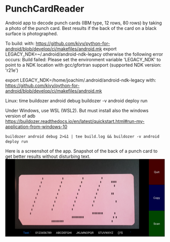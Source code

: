 # PunchCardReader
Android app to decode punch cards (IBM type, 12 rows, 80 rows) by taking a photo of the punch card. Best results if the back of the card on a black surface is photographed.

To build:
with: https://github.com/kivy/python-for-android/blob/develop/ci/makefiles/android.mk
export LEGACY_NDK=~/.android/android-ndk-legacy
otherwise the following error occurs:
Build failed: Please set the environment variable 'LEGACY_NDK' to point to a NDK location with gcc/gfortran support (supported NDK version: 'r21e')

export LEGACY_NDK=/home/joachim/.android/android-ndk-legacy
with: https://github.com/kivy/python-for-android/blob/develop/ci/makefiles/android.mk

Linux:
   time buildozer android debug
   buildozer -v android deploy run

Under Windows, use WSL  (WSL2). But must install also the windows version of adb
https://buildozer.readthedocs.io/en/latest/quickstart.html#run-my-application-from-windows-10

    buildozer android debug 2>&1 | tee build.log && buildozer -v android deploy run
    
Here is a screenshot of the app. Snapshot of the back of a punch card to get better results without disturbing text.      
![Picture of the app](PunchCardReader.jpg)
